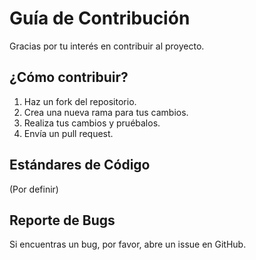 # Guía de Contribución

Gracias por tu interés en contribuir al proyecto.

## ¿Cómo contribuir?

1. Haz un fork del repositorio.
2. Crea una nueva rama para tus cambios.
3. Realiza tus cambios y pruébalos.
4. Envía un pull request.

## Estándares de Código

(Por definir)

## Reporte de Bugs

Si encuentras un bug, por favor, abre un issue en GitHub.
